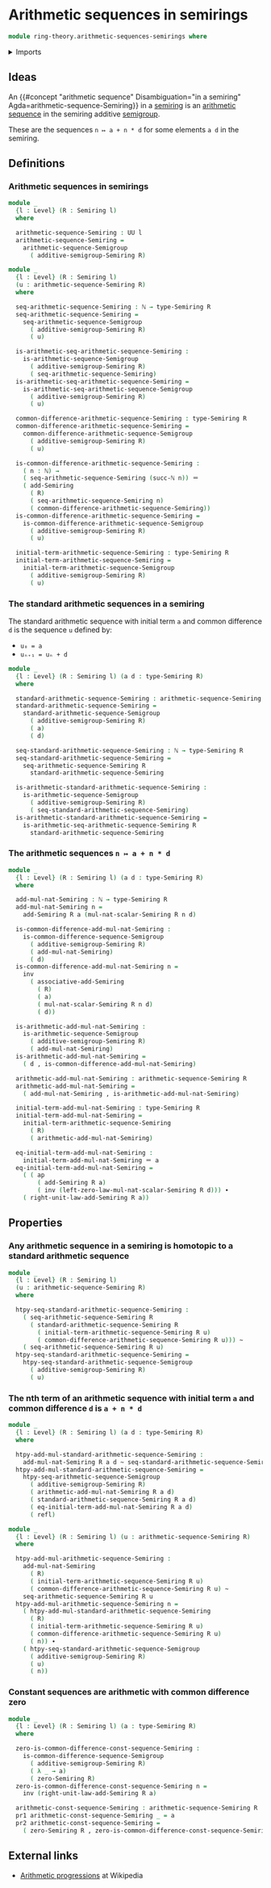 # Arithmetic sequences in semirings

```agda
module ring-theory.arithmetic-sequences-semirings where
```

<details><summary>Imports</summary>

```agda
open import elementary-number-theory.natural-numbers

open import foundation.action-on-identifications-binary-functions
open import foundation.action-on-identifications-functions
open import foundation.binary-transport
open import foundation.dependent-pair-types
open import foundation.homotopies
open import foundation.identity-types
open import foundation.propositions
open import foundation.sequences
open import foundation.sets
open import foundation.universe-levels

open import group-theory.arithmetic-sequences-semigroups

open import ring-theory.semirings
```

</details>

## Ideas

An
{{#concept "arithmetic sequence" Disambiguation="in a semiring" Agda=arithmetic-sequence-Semiring}}
in a [semiring](ring-theory.semirings.md) is an
[arithmetic sequence](group-theory.arithmetic-sequences-semigroups.md) in the
semiring additive [semigroup](group-theory.semigroups.md).

These are the sequences `n ↦ a + n * d` for some elements `a d` in the semiring.

## Definitions

### Arithmetic sequences in semirings

```agda
module _
  {l : Level} (R : Semiring l)
  where

  arithmetic-sequence-Semiring : UU l
  arithmetic-sequence-Semiring =
    arithmetic-sequence-Semigroup
      ( additive-semigroup-Semiring R)

module _
  {l : Level} (R : Semiring l)
  (u : arithmetic-sequence-Semiring R)
  where

  seq-arithmetic-sequence-Semiring : ℕ → type-Semiring R
  seq-arithmetic-sequence-Semiring =
    seq-arithmetic-sequence-Semigroup
      ( additive-semigroup-Semiring R)
      ( u)

  is-arithmetic-seq-arithmetic-sequence-Semiring :
    is-arithmetic-sequence-Semigroup
      ( additive-semigroup-Semiring R)
      ( seq-arithmetic-sequence-Semiring)
  is-arithmetic-seq-arithmetic-sequence-Semiring =
    is-arithmetic-seq-arithmetic-sequence-Semigroup
      ( additive-semigroup-Semiring R)
      ( u)

  common-difference-arithmetic-sequence-Semiring : type-Semiring R
  common-difference-arithmetic-sequence-Semiring =
    common-difference-arithmetic-sequence-Semigroup
      ( additive-semigroup-Semiring R)
      ( u)

  is-common-difference-arithmetic-sequence-Semiring :
    ( n : ℕ) →
    ( seq-arithmetic-sequence-Semiring (succ-ℕ n)) ＝
    ( add-Semiring
      ( R)
      ( seq-arithmetic-sequence-Semiring n)
      ( common-difference-arithmetic-sequence-Semiring))
  is-common-difference-arithmetic-sequence-Semiring =
    is-common-difference-arithmetic-sequence-Semigroup
      ( additive-semigroup-Semiring R)
      ( u)

  initial-term-arithmetic-sequence-Semiring : type-Semiring R
  initial-term-arithmetic-sequence-Semiring =
    initial-term-arithmetic-sequence-Semigroup
      ( additive-semigroup-Semiring R)
      ( u)
```

### The standard arithmetic sequences in a semiring

The standard arithmetic sequence with initial term `a` and common difference `d`
is the sequence `u` defined by:

- `u₀ = a`
- `uₙ₊₁ = uₙ + d`

```agda
module _
  {l : Level} (R : Semiring l) (a d : type-Semiring R)
  where

  standard-arithmetic-sequence-Semiring : arithmetic-sequence-Semiring R
  standard-arithmetic-sequence-Semiring =
    standard-arithmetic-sequence-Semigroup
      ( additive-semigroup-Semiring R)
      ( a)
      ( d)

  seq-standard-arithmetic-sequence-Semiring : ℕ → type-Semiring R
  seq-standard-arithmetic-sequence-Semiring =
    seq-arithmetic-sequence-Semiring R
      standard-arithmetic-sequence-Semiring

  is-arithmetic-standard-arithmetic-sequence-Semiring :
    is-arithmetic-sequence-Semigroup
      ( additive-semigroup-Semiring R)
      ( seq-standard-arithmetic-sequence-Semiring)
  is-arithmetic-standard-arithmetic-sequence-Semiring =
    is-arithmetic-seq-arithmetic-sequence-Semiring R
      standard-arithmetic-sequence-Semiring
```

### The arithmetic sequences `n ↦ a + n * d`

```agda
module _
  {l : Level} (R : Semiring l) (a d : type-Semiring R)
  where

  add-mul-nat-Semiring : ℕ → type-Semiring R
  add-mul-nat-Semiring n =
    add-Semiring R a (mul-nat-scalar-Semiring R n d)

  is-common-difference-add-mul-nat-Semiring :
    is-common-difference-sequence-Semigroup
      ( additive-semigroup-Semiring R)
      ( add-mul-nat-Semiring)
      ( d)
  is-common-difference-add-mul-nat-Semiring n =
    inv
      ( associative-add-Semiring
        ( R)
        ( a)
        ( mul-nat-scalar-Semiring R n d)
        ( d))

  is-arithmetic-add-mul-nat-Semiring :
    is-arithmetic-sequence-Semigroup
      ( additive-semigroup-Semiring R)
      ( add-mul-nat-Semiring)
  is-arithmetic-add-mul-nat-Semiring =
    ( d , is-common-difference-add-mul-nat-Semiring)

  arithmetic-add-mul-nat-Semiring : arithmetic-sequence-Semiring R
  arithmetic-add-mul-nat-Semiring =
    ( add-mul-nat-Semiring , is-arithmetic-add-mul-nat-Semiring)

  initial-term-add-mul-nat-Semiring : type-Semiring R
  initial-term-add-mul-nat-Semiring =
    initial-term-arithmetic-sequence-Semiring
      ( R)
      ( arithmetic-add-mul-nat-Semiring)

  eq-initial-term-add-mul-nat-Semiring :
    initial-term-add-mul-nat-Semiring ＝ a
  eq-initial-term-add-mul-nat-Semiring =
    ( ( ap
        ( add-Semiring R a)
        ( inv (left-zero-law-mul-nat-scalar-Semiring R d))) ∙
    ( right-unit-law-add-Semiring R a))
```

## Properties

### Any arithmetic sequence in a semiring is homotopic to a standard arithmetic sequence

```agda
module _
  {l : Level} (R : Semiring l)
  (u : arithmetic-sequence-Semiring R)
  where

  htpy-seq-standard-arithmetic-sequence-Semiring :
    ( seq-arithmetic-sequence-Semiring R
      ( standard-arithmetic-sequence-Semiring R
        ( initial-term-arithmetic-sequence-Semiring R u)
        ( common-difference-arithmetic-sequence-Semiring R u))) ~
    ( seq-arithmetic-sequence-Semiring R u)
  htpy-seq-standard-arithmetic-sequence-Semiring =
    htpy-seq-standard-arithmetic-sequence-Semigroup
      ( additive-semigroup-Semiring R)
      ( u)
```

### The nth term of an arithmetic sequence with initial term `a` and common difference `d` is `a + n * d`

```agda
module _
  {l : Level} (R : Semiring l) (a d : type-Semiring R)
  where

  htpy-add-mul-standard-arithmetic-sequence-Semiring :
    add-mul-nat-Semiring R a d ~ seq-standard-arithmetic-sequence-Semiring R a d
  htpy-add-mul-standard-arithmetic-sequence-Semiring =
    htpy-seq-arithmetic-sequence-Semigroup
      ( additive-semigroup-Semiring R)
      ( arithmetic-add-mul-nat-Semiring R a d)
      ( standard-arithmetic-sequence-Semiring R a d)
      ( eq-initial-term-add-mul-nat-Semiring R a d)
      ( refl)
```

```agda
module _
  {l : Level} (R : Semiring l) (u : arithmetic-sequence-Semiring R)
  where

  htpy-add-mul-arithmetic-sequence-Semiring :
    add-mul-nat-Semiring
      ( R)
      ( initial-term-arithmetic-sequence-Semiring R u)
      ( common-difference-arithmetic-sequence-Semiring R u) ~
    seq-arithmetic-sequence-Semiring R u
  htpy-add-mul-arithmetic-sequence-Semiring n =
    ( htpy-add-mul-standard-arithmetic-sequence-Semiring
      ( R)
      ( initial-term-arithmetic-sequence-Semiring R u)
      ( common-difference-arithmetic-sequence-Semiring R u)
      ( n)) ∙
    ( htpy-seq-standard-arithmetic-sequence-Semigroup
      ( additive-semigroup-Semiring R)
      ( u)
      ( n))
```

### Constant sequences are arithmetic with common difference zero

```agda
module _
  {l : Level} (R : Semiring l) (a : type-Semiring R)
  where

  zero-is-common-difference-const-sequence-Semiring :
    is-common-difference-sequence-Semigroup
      ( additive-semigroup-Semiring R)
      ( λ _ → a)
      ( zero-Semiring R)
  zero-is-common-difference-const-sequence-Semiring n =
    inv (right-unit-law-add-Semiring R a)

  arithmetic-const-sequence-Semiring : arithmetic-sequence-Semiring R
  pr1 arithmetic-const-sequence-Semiring _ = a
  pr2 arithmetic-const-sequence-Semiring =
    ( zero-Semiring R , zero-is-common-difference-const-sequence-Semiring)
```

## External links

- [Arithmetic progressions](https://en.wikipedia.org/wiki/Arithmetic_progression)
  at Wikipedia
